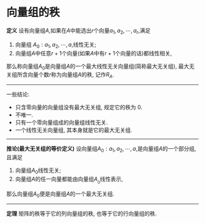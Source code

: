 # 向量组的秩

<b>定义</b>
设有向量组$A$,如果在$A$中能选出$r$个向量$a_1,a_2,\cdots,a_{r}$,满足

1. 向量组 $A_0:a_1,a_2,\cdots,a$,线性无关;
2. 向量组$A$中任意$r+1$个向量(如果$A$中有$r+1$个向量的话)都线性相关,

那么称向量组$A_0$是向量组$A$的一个最大线性无关向量组(简称最大无关组),
最大无关组所含向量个数$r$称为向量组$A$的秩, 记作$R_A.$

---

一些结论:

- 只含零向量的向量组没有最大无关组, 规定它的秩为 0.
- 不唯一.
- 只有一个零向量组成的向量组线性无关.
- 一个线性无关向量组, 其本身就是它的最大无关组.

---

<b>推论(最大无关组的等价定义)</b>
设向量组$A_0:a_1,a_2,\cdots,a$,是向量组$A$的一个部分组, 且满足

1. 向量组$A_0$线性无关;
2. 向量组$A$的任一向量都能由向量组$A_{_0}$线性表示,

那么向量组$A_0$便是向量组$A$的一个最大无关组.

---

<b>定理</b>
矩阵的秩等于它的列向量组的秩, 也等于它的行向量组的秩.
